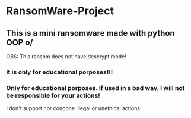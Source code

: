 # RansomWare-Project
## This is a mini ransomware made with python OOP o/

OBS: This ransom does not have descrypt mode!


### It is only for educational porposes!!!


### Only for educational porposes. If used in a bad way, I will not be responsible for your actions!
I don't support nor condone illegal or unethical actions

